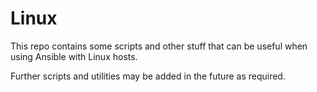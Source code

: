# Linux
This repo contains some scripts and other stuff that can be useful when using
Ansible with Linux hosts.

Further scripts and utilities may be added in the future as required.
